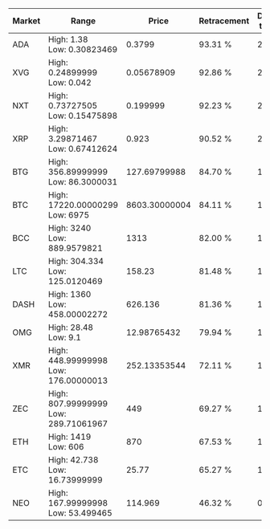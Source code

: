 | Market | Range | Price| Retracement | Doubles to 50% |
| --- | --- | --- | --- | --- |
| ADA | High: 1.38<br />Low: 0.30823469 | 0.3799 | 93.31 % | 2.22 |
| XVG | High: 0.24899999<br />Low: 0.042 | 0.05678909 | 92.86 % | 2.56 |
| NXT | High: 0.73727505<br />Low: 0.15475898 | 0.199999 | 92.23 % | 2.23 |
| XRP | High: 3.29871467<br />Low: 0.67412624 | 0.923 | 90.52 % | 2.15 |
| BTG | High: 356.89999999<br />Low: 86.3000031 | 127.69799988 | 84.70 % | 1.74 |
| BTC | High: 17220.00000299<br />Low: 6975 | 8603.30000004 | 84.11 % | 1.41 |
| BCC | High: 3240<br />Low: 889.9579821 | 1313 | 82.00 % | 1.57 |
| LTC | High: 304.334<br />Low: 125.0120469 | 158.23 | 81.48 % | 1.36 |
| DASH | High: 1360<br />Low: 458.00002272 | 626.136 | 81.36 % | 1.45 |
| OMG | High: 28.48<br />Low: 9.1 | 12.98765432 | 79.94 % | 1.45 |
| XMR | High: 448.99999998<br />Low: 176.00000013 | 252.13353544 | 72.11 % | 1.24 |
| ZEC | High: 807.99999999<br />Low: 289.71061967 | 449 | 69.27 % | 1.22 |
| ETH | High: 1419<br />Low: 606 | 870 | 67.53 % | 1.16 |
| ETC | High: 42.738<br />Low: 16.73999999 | 25.77 | 65.27 % | 1.15 |
| NEO | High: 167.99999998<br />Low: 53.499465 | 114.969 | 46.32 % | 0.00 |

